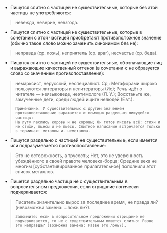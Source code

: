 - Пишутся слитно с частицей не существительные, которые без этой частицы не употребляются:
> невежда, неверие, невзгода.

- Пишутся слитно с частицей не существительные, которые в сочетании с этой частицей приобретают противоположное значение (обычно такое слово можно заменить синонимом без не):
> неправда (ср. ложь), неприятель (ср. враг), несчастье (ср. беда).

- Пишутся слитно с частицей не существительные, обозначающие лиц и выражающие качественный оттенок (в сочетании с не образуется слово со значением противопоставления):
> немарксист, нерусский, неспециалист. Ср,: Метафорами широко пользуются литераторы и нелитераторы (Ис); Речь идёт о читателе — неязыковеде, неэтимологе (Л. У.); Восстаньте же, замученные дети, среди людей ищите нелюдей (Евт.).
>
>     Примечание. У существительных с другим значением противопоставление выражается с помощью раздельно пишущейся частицы:
>     На лугу паслись коровы и не коровы; Он готов писать всё: стихи и не стихи, пьесы и не пьесы. Слитное написание встречается только в терминах: металлы и. неметаллы.
>

- Пишутся раздельно с частицей не существительные, если имеется или подразумевается противопоставление:
> Это не осторожность, а трусость; Нет, это не уверенность убеждённого в своей правоте человека-борца; Средние века не многим [субстантивированное прилагательное] пополнили этот список металлов.

- Пишется раздельно частица не с существительным в вопросительном предложении, если отрицание логически подчеркивается:
> Писатель значительно вырос за последнее время, не правда ли? (невозможна замена: …ложь ли?).
>
>     Запомните: если в вопросительном предложении отрицание не подчеркивается, то не с существительным пишется слитно: Разве это неправда? (возможна замена: Разве это ложь?).
>
